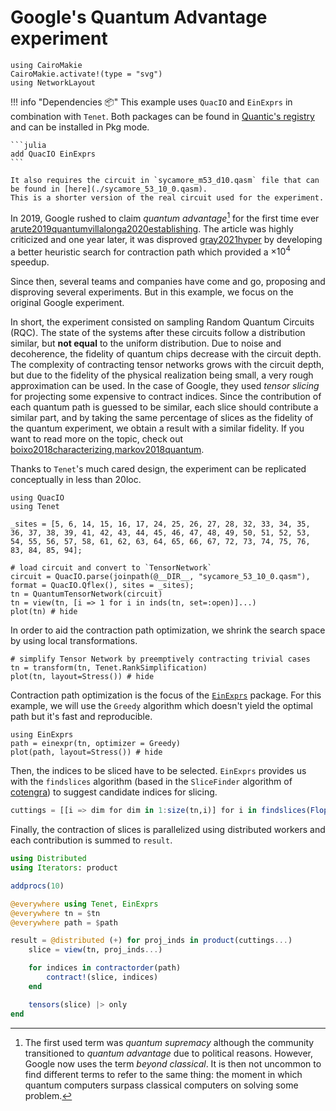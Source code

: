# Google's Quantum Advantage experiment

```@setup circuit
using CairoMakie
CairoMakie.activate!(type = "svg")
using NetworkLayout
```

!!! info "Dependencies 📦"
    This example uses `QuacIO` and `EinExprs` in combination with `Tenet`.
    Both packages can be found in [Quantic's registry](https://github.com/bsc-quantic/Registry) and can be installed in Pkg mode.

    ```julia
    add QuacIO EinExprs
    ```

    It also requires the circuit in `sycamore_m53_d10.qasm` file that can be found in [here](./sycamore_53_10_0.qasm).
    This is a shorter version of the real circuit used for the experiment.

In 2019, Google rushed to claim _quantum advantage_[^supremacy] for the first time ever [arute2019quantum](@cite)[villalonga2020establishing](@cite).
The article was highly criticized and one year later, it was disproved [gray2021hyper](@cite) by developing a better heuristic search for contraction path which provided a $\times 10^4$ speedup.

[^supremacy]: The first used term was _quantum supremacy_ although the community transitioned to _quantum advantage_ due to political reasons. However, Google now uses the term _beyond classical_. It is then not uncommon to find different terms to refer to the same thing: the moment in which quantum computers surpass classical computers on solving some problem.

Since then, several teams and companies have come and go, proposing and disproving several experiments. But in this example, we focus on the original Google experiment.

In short, the experiment consisted on sampling Random Quantum Circuits (RQC).
The state of the systems after these circuits follow a distribution similar, but **not equal** to the uniform distribution.
Due to noise and decoherence, the fidelity of quantum chips decrease with the circuit depth.
The complexity of contracting tensor networks grows with the circuit depth, but due to the fidelity of the physical realization being small, a very rough approximation can be used.
In the case of Google, they used _tensor slicing_ for projecting some expensive to contract indices.
Since the contribution of each quantum path is guessed to be similar, each slice should contribute a similar part, and by taking the same percentage of slices as the fidelity of the quantum experiment, we obtain a result with a similar fidelity.
If you want to read more on the topic, check out [boixo2018characterizing](@cite),[markov2018quantum](@cite).

Thanks to `Tenet`'s much cared design, the experiment can be replicated conceptually in less than 20loc.

```@example circuit
using QuacIO
using Tenet

_sites = [5, 6, 14, 15, 16, 17, 24, 25, 26, 27, 28, 32, 33, 34, 35, 36, 37, 38, 39, 41, 42, 43, 44, 45, 46, 47, 48, 49, 50, 51, 52, 53, 54, 55, 56, 57, 58, 61, 62, 63, 64, 65, 66, 67, 72, 73, 74, 75, 76, 83, 84, 85, 94];

# load circuit and convert to `TensorNetwork`
circuit = QuacIO.parse(joinpath(@__DIR__, "sycamore_53_10_0.qasm"), format = QuacIO.Qflex(), sites = _sites);
tn = QuantumTensorNetwork(circuit)
tn = view(tn, [i => 1 for i in inds(tn, set=:open)]...)
plot(tn) # hide
```

In order to aid the contraction path optimization, we shrink the search space by using local transformations.

```@example circuit
# simplify Tensor Network by preemptively contracting trivial cases
tn = transform(tn, Tenet.RankSimplification)
plot(tn, layout=Stress()) # hide
```

Contraction path optimization is the focus of the [`EinExprs`](https://github.com/bsc-quantic/EinExprs.jl) package. For this example, we will use the `Greedy` algorithm which doesn't yield the optimal path but it's fast and reproducible.

```@example circuit
using EinExprs
path = einexpr(tn, optimizer = Greedy)
plot(path, layout=Stress()) # hide
```

Then, the indices to be sliced have to be selected. `EinExprs` provides us with the `findslices` algorithm (based in the `SliceFinder` algorithm of [cotengra](@cite)) to suggest candidate indices for slicing.

```julia
cuttings = [[i => dim for dim in 1:size(tn,i)] for i in findslices(FlopsScorer(), path, slices=100)]
```

Finally, the contraction of slices is parallelized using distributed workers and each contribution is summed to `result`.

```julia
using Distributed
using Iterators: product

addprocs(10)

@everywhere using Tenet, EinExprs
@everywhere tn = $tn
@everywhere path = $path

result = @distributed (+) for proj_inds in product(cuttings...)
    slice = view(tn, proj_inds...)

    for indices in contractorder(path)
        contract!(slice, indices)
    end

    tensors(slice) |> only
end
```
